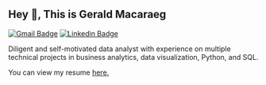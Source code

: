 ## Hey 👋, This is Gerald Macaraeg
[![Gmail Badge](https://img.shields.io/badge/-g.macaraeg23@gmail.com-c14438?style=flat&logo=Gmail&logoColor=white&link=mailto:g.macaraeg23@gmail.com)](mailto:g.macaraeg23@gmail.com) 
[![Linkedin Badge](https://img.shields.io/badge/-geraldmacaraeg23-0072b1?style=flat&logo=Linkedin&logoColor=white&link=https://www.linkedin.com/in/gerald-macaraeg/)](https://www.linkedin.com/in/gerald-macaraeg/)  <p align='left'>Diligent and self-motivated data analyst with experience on multiple technical projects in business analytics, data visualization, Python, and SQL.</p><p align='left'> You can view my resume <a href='g.macaraeg23@gmail.com ' target=_blank><u>here</u>.</a></p>


